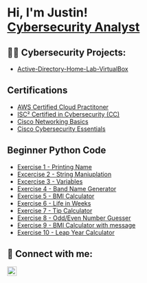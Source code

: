 <h1>Hi, I'm Justin! <br/><a href="https://github.com/JUST-JACk91"></a> <a href="https://www.linkedin.com/in/justinmjackson/">Cybersecurity Analyst</a>

<h2>👨‍💻 Cybersecurity Projects:</h2>

- [Active-Directory-Home-Lab-VirtualBox](https://github.com/JUST-JACk91/Active-Directory-Home-Lab-VirtualBox/tree/main)
 

<h2> Certifications </h2>

- [AWS Certified Cloud Practitoner](https://www.credly.com/earner/earned/badge/7f0f527f-42e5-4f01-9496-d9620242c9b8) 
- [ISC² Certified in Cybersecurity (CC)](https://www.credly.com/earner/earned/badge/2bd1540d-2be3-49e7-a493-d90b16248df2)
- [Cisco Networking Basics](https://www.credly.com/earner/earned/badge/e1c3734a-0b46-45b2-b2e0-d3ef88646e4f)
- [Cisco Cybersecurity Essentials](https://www.credly.com/earner/earned/badge/a4afa76f-88e4-4193-9f20-a1e1858151bb)

  
<h2> Beginner Python Code </h2>

- [Exercise 1 - Printing Name](https://replit.com/@P0werzPl3asant/day-1-printing-start)
- [Excercise 2 - String Maniuplation](https://replit.com/@P0werzPl3asant/day-1-2-solution-1)
- [Excercise 3 - Variables](https://replit.com/@P0werzPl3asant/day-1-4-solution)
- [Exercise 4 - Band Name Generator](https://replit.com/@P0werzPl3asant/band-name-generator-end)
- [Exercise 5 - BMI Calculator](https://replit.com/@P0werzPl3asant/day-2-2-exercise)
- [Exercise 6 - Life in Weeks](https://replit.com/@P0werzPl3asant/day-2-3-solution)
- [Exercise 7 - Tip Calculator](https://replit.com/@P0werzPl3asant/tip-calculator-start-1)
- [Exercise 8 - Odd/Even Number Guesser](https://replit.com/@P0werzPl3asant/day-3-1-exercise)
- [Exercise 9 - BMI Calculator with message](https://replit.com/@P0werzPl3asant/day-3-2-exercise)
- [Exercise 10 - Leap Year Calculator](https://replit.com/@P0werzPl3asant/day-3-3-exercise)

<h2> 🤳 Connect with me:</h2>

[<img align="left" alt="JoshMadakor | LinkedIn" width="22px" src="https://cdn.jsdelivr.net/npm/simple-icons@v3/icons/linkedin.svg" />][linkedin]



[linkedin]: https://www.linkedin.com/in/justinmjackson/

<!--
**JUST.JACk91** is a ✨ _special_ ✨ repository because its `README.md` (this file) appears on your GitHub profile.

Here are some ideas to get you started:

- 🔭 I’m currently working on ...
- 🌱 I’m currently learning ...
- 👯 I’m looking to collaborate on ...
- 🤔 I’m looking for help with ...
- 💬 Ask me about ...
- 📫 How to reach me: ...
- 😄 Pronouns: ...
- ⚡ Fun fact: ...
-->
